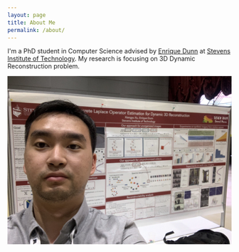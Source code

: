 ```yaml
---
layout: page
title: About Me
permalink: /about/
---
```


I'm a PhD student in Computer Science advised by [Enrique Dunn](https://www.cs.stevens.edu/~edunn/) at [Stevens Institute of Technology](https://www.stevens.edu/). My research is focusing on 3D Dynamic Reconstruction problem. 


![](https://raw.githubusercontent.com/ShawnXu10/shawnxu10.github.com/master/assets/img/about/IMG_2915.jpg)